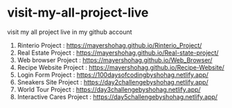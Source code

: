 # visit-my-all-project-live
visit my all project live in my github account


1. Rinterio Project : https://mayershohag.github.io/Rinterio_Project/ </br>
2. Real Estate Project : https://mayershohag.github.io/Real-state-project/ </br>
3. Web browser Project : https://mayershohag.github.io/Web_Browser/ </br>
4. Recipe Website Project : https://mayershohag.github.io/Recipe-Website/ </br>
5. Login Form Project : https://100daysofcodingbyshohag.netlify.app/ </br>
6. Sneakers Site Project : https://day2challengebyshohag.netlify.app/ </br>
7. World Tour Project : https://day3challengebyshohag.netlify.app/ </br>
8. Interactive Cares Project : https://day5challengebyshohag.netlify.app/ </br>
